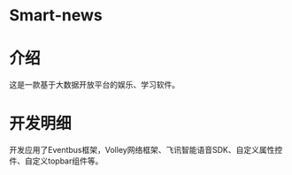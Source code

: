 # Smart-news
# 介绍
这是一款基于大数据开放平台的娱乐、学习软件。
# 开发明细
开发应用了Eventbus框架，Volley网络框架、飞讯智能语音SDK、自定义属性控件、自定义topbar组件等。
